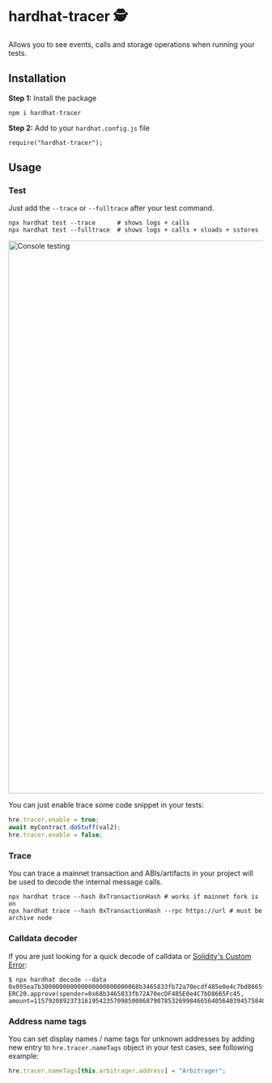 # hardhat-tracer 🕵️

Allows you to see events, calls and storage operations when running your tests.

## Installation

**Step 1:** Install the package

```
npm i hardhat-tracer
```

**Step 2:** Add to your `hardhat.config.js` file

```
require("hardhat-tracer");
```

## Usage

### Test

Just add the `--trace` or `--fulltrace` after your test command.

```shell
npx hardhat test --trace      # shows logs + calls
npx hardhat test --fulltrace  # shows logs + calls + sloads + sstores
```

<img width="1092" alt="Console testing" src="https://user-images.githubusercontent.com/22412996/160298216-f56b8244-ceb3-4a5a-86a8-0afb29734354.png">

You can just enable trace some code snippet in your tests:

```ts
hre.tracer.enable = true;
await myContract.doStuff(val2);
hre.tracer.enable = false;
```

### Trace

You can trace a mainnet transaction and ABIs/artifacts in your project will be used to decode the internal message calls.

```shell
npx hardhat trace --hash 0xTransactionHash # works if mainnet fork is on
npx hardhat trace --hash 0xTransactionHash --rpc https://url # must be archive node
```

### Calldata decoder

If you are just looking for a quick decode of calldata or [Solidity's Custom Error](https://blog.soliditylang.org/2021/04/21/custom-errors/):

```
$ npx hardhat decode --data 0x095ea7b300000000000000000000000068b3465833fb72a70ecdf485e0e4c7bd8665fc45ffffffffffffffffffffffffffffffffffffffffffffffffffffffffffffffff
ERC20.approve(spender=0x68b3465833fb72A70ecDF485E0e4C7bD8665Fc45, amount=115792089237316195423570985008687907853269984665640564039457584007913129639935)
```

### Address name tags

You can set display names / name tags for unknown addresses by adding new entry to `hre.tracer.nameTags` object in your test cases, see following example:

```ts
hre.tracer.nameTags[this.arbitrager.address] = "Arbitrager";
```
